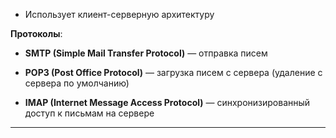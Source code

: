 

- Использует клиент-серверную архитектуру
    

**Протоколы**:

- **SMTP (Simple Mail Transfer Protocol)** — отправка писем
    
- **POP3 (Post Office Protocol)** — загрузка писем с сервера (удаление с сервера по умолчанию)
    
- **IMAP (Internet Message Access Protocol)** — синхронизированный доступ к письмам на сервере
    

---